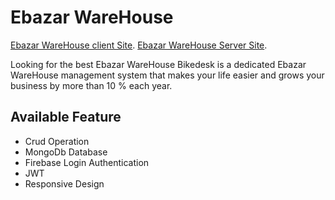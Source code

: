 # Ebazar WareHouse 
 [Ebazar WareHouse client Site](https://ebazar-b8516.web.app/).
 [Ebazar WareHouse Server Site](https://ebazzar-warehouse.herokuapp.com/).

Looking for the best Ebazar WareHouse Bikedesk is a dedicated Ebazar WareHouse management system that makes your life easier and grows your business by more than 10 % each year.

## Available Feature
- Crud Operation
- MongoDb Database 
- Firebase Login Authentication
- JWT 
- Responsive Design


